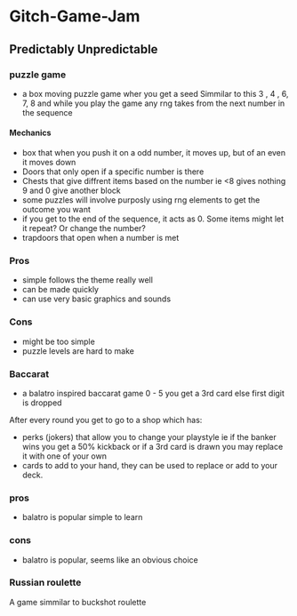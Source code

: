 # Gitch-Game-Jam


## Predictably Unpredictable

### puzzle game
- a box moving puzzle game wher you get a seed
Simmilar to this
3 , 4 , 6, 7, 8
and while you play the game any rng takes from the next number in the sequence
#### Mechanics
- box that when you push it on a odd number, it moves up, but of an even it moves down
- Doors that only open if a specific number is there
- Chests that give diffrent items based on the number ie <8 gives nothing 9 and 0 give another block
- some puzzles will involve purposly using rng elements to get the outcome you want
- if you get to the end of the sequence, it acts as 0. Some items might let it repeat? Or change the number?
- trapdoors that open when a number is met
### Pros
- simple follows the theme really well
- can be made quickly
- can use very basic graphics and sounds
### Cons 
- might be too simple
- puzzle levels are hard to make


### Baccarat
- a balatro inspired baccarat game 
0 - 5 you get a 3rd card
else first digit is dropped

After every round you get to go to a shop which has:
- perks (jokers) that allow you to change your playstyle ie if the banker wins you get a 50% kickback or if a 3rd card is drawn you may replace it with one of your own
- cards to add to your hand, they can be used to replace or add to your deck.

### pros 
- balatro is popular simple to learn

### cons
- balatro is popular, seems like an obvious choice

### Russian roulette 
A game simmilar to buckshot roulette